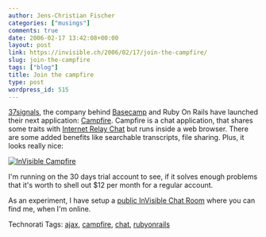 ```yaml
---
author: Jens-Christian Fischer
categories: ["musings"]
comments: true
date: 2006-02-17 13:42:08+00:00
layout: post
link: https://invisible.ch/2006/02/17/join-the-campfire/
slug: join-the-campfire
tags: ["blog"]
title: Join the campfire
type: post
wordpress_id: 515
---
```


[37signals][1], the company behind [Basecamp][2] and Ruby On Rails have launched their next application: [Campfire][3]. Campfire is a chat application, that shares some traits with [Internet Relay Chat][4] but runs inside a web browser. There are some added benefits like searchable transcripts, file sharing. Plus, it looks really nice:

[![InVisible Campfire](https://static.flickr.com/28/100778537_67ae30d240_m.jpg)](https://www.flickr.com/photos/jcfischer/100778537/)

I'm running on the 30 days trial account to see, if it solves enough problems that it's worth to shell out $12 per month for a regular account. 

As an experiment, I have setup a [public InVisible Chat Room][5] where you can find me, when I'm online. 


[1]: https://www.37signals.com
[2]: https://www.basecamphq.com
[3]: https://www.campfirenow.com
[4]: https://en.wikipedia.org/wiki/Internet_Relay_Chat
[5]: https://invisible.campfirenow.com/ef138


Technorati Tags: [ajax](https://www.technorati.com/tag/ajax), [campfire](https://www.technorati.com/tag/campfire), [chat](https://www.technorati.com/tag/chat), [rubyonrails](https://www.technorati.com/tag/rubyonrails)
